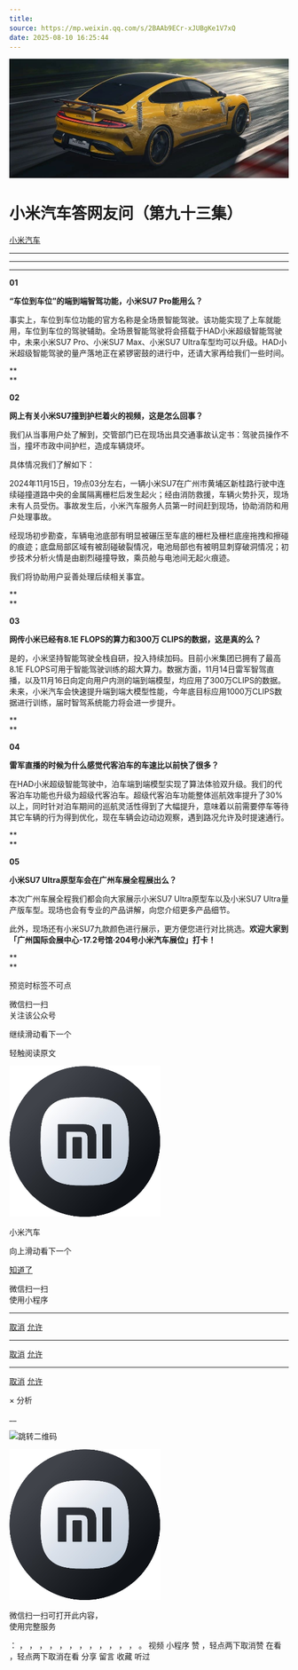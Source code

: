 ```yaml
---
title: 
source: https://mp.weixin.qq.com/s/2BAAb9ECr-xJUBgKe1V7xQ
date: 2025-08-10 16:25:44
---
```


![cover_image](images/img_4e88032a.jpg)


#  小米汽车答网友问（第九十三集）


[ 小米汽车 ](<javascript:void\(0\);>)

______

****  
****

****01****

**“车位到车位”的端到端智驾功能，小米SU7 Pro能用么？**

事实上，车位到车位功能的官方名称是全场景智能驾驶。该功能实现了上车就能用，车位到车位的驾驶辅助。全场景智能驾驶将会搭载于HAD小米超级智能驾驶中，未来小米SU7 Pro、小米SU7 Max、小米SU7 Ultra车型均可以升级。HAD小米超级智能驾驶的量产落地正在紧锣密鼓的进行中，还请大家再给我们一些时间。

  

**  
**

**02**

**网上有关小米SU7撞到护栏着火的视频，这是怎么回事？**

我们从当事用户处了解到，交管部门已在现场出具交通事故认定书：驾驶员操作不当，撞坏市政中间护栏，造成车辆烧坏。

具体情况我们了解如下：

2024年11月15日，19点03分左右，一辆小米SU7在广州市黄埔区新桂路行驶中连续碰撞道路中央的金属隔离栅栏后发生起火；经由消防救援，车辆火势扑灭，现场未有人员受伤。事故发生后，小米汽车服务人员第一时间赶到现场，协助消防和用户处理事故。

经现场初步勘查，车辆电池底部有明显被碾压至车底的栅栏及栅栏底座拖拽和擦碰的痕迹；底盘局部区域有被刮碰破裂情况，电池局部也有被明显刺穿破洞情况；初步技术分析火情是由剧烈碰撞导致，乘员舱与电池间无起火痕迹。

我们将协助用户妥善处理后续相关事宜。

**  
**

**03**

**网传小米已经有8.1E FLOPS的算力和300万 CLIPS的数据，这是真的么？**

是的，小米坚持智能驾驶全栈自研，投入持续加码。目前小米集团已拥有了最高8.1E FLOPS可用于智能驾驶训练的超大算力。数据方面，11月14日雷军智驾直播，以及11月16日向定向用户内测的端到端模型，均应用了300万CLIPS的数据。未来，小米汽车会快速提升端到端大模型性能，今年底目标应用1000万CLIPS数据进行训练，届时智驾系统能力将会进一步提升。

**  
**

**04**

**雷军直播的时候为什么感觉代客泊车的车速比以前快了很多？**

在HAD小米超级智能驾驶中，泊车端到端模型实现了算法体验双升级。我们的代客泊车功能也升级为超级代客泊车。超级代客泊车功能整体巡航效率提升了30%以上，同时针对泊车期间的巡航灵活性得到了大幅提升，意味着以前需要停车等待其它车辆的行为得到优化，现在车辆会边动边观察，遇到路况允许及时提速通行。

**  
**

**05**

**小米SU7 Ultra原型车会在广州车展全程展出么？**

本次广州车展全程我们都会向大家展示小米SU7 Ultra原型车以及小米SU7 Ultra量产版车型。现场也会有专业的产品讲解，向您介绍更多产品细节。

此外，现场还有小米SU7九款颜色进行展示，更方便您进行对比挑选。**欢迎大家到「广州国际会展中心-17.2号馆·204号小米汽车展位」打卡！**

**  
**

[](<>)[](<>)

预览时标签不可点

微信扫一扫  
关注该公众号

继续滑动看下一个

轻触阅读原文

![img_97d833da.jpg](images/img_97d833da.jpg)

小米汽车 

向上滑动看下一个

[知道了](<javascript:;>)

微信扫一扫  
使用小程序

****

[取消](<javascript:void\(0\);>) [允许](<javascript:void\(0\);>)

****

[取消](<javascript:void\(0\);>) [允许](<javascript:void\(0\);>)

****

[取消](<javascript:void\(0\);>) [允许](<javascript:void\(0\);>)

× 分析

__

![跳转二维码]()

![作者头像](images/img_97d833da.jpg)

微信扫一扫可打开此内容，  
使用完整服务

： ， ， ， ， ， ， ， ， ， ， ， ， 。 视频 小程序 赞 ，轻点两下取消赞 在看 ，轻点两下取消在看 分享 留言 收藏 听过